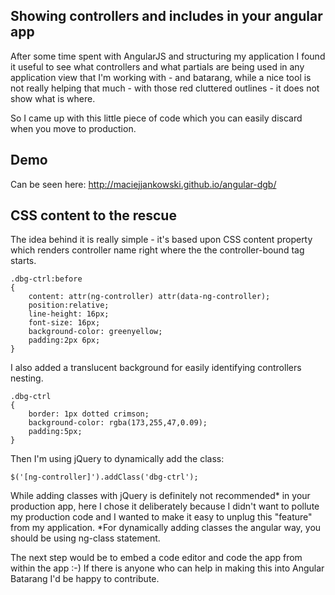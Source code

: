 Showing controllers and includes in your angular app
------------------------------------------------------------

After some time spent with AngularJS and structuring my application I found it useful to see what controllers and what partials are being used in any application view that I'm working with - and batarang, while a nice tool is not really helping that much - with those red cluttered outlines - it does not show what is where.

So I came up with this little piece of code which you can easily discard when you move to production.

Demo
--------------------
Can be seen here: http://maciejjankowski.github.io/angular-dgb/

CSS content to the rescue
------------------------------

The idea behind it is really simple - it's based upon CSS content property which renders controller name right where the the controller-bound tag starts.

```
.dbg-ctrl:before
{
	content: attr(ng-controller) attr(data-ng-controller);
	position:relative;
	line-height: 16px;
	font-size: 16px;
	background-color: greenyellow;
	padding:2px 6px;
}
```

I also added a translucent background for easily identifying controllers nesting.

```
.dbg-ctrl
{
	border: 1px dotted crimson;
	background-color: rgba(173,255,47,0.09);
	padding:5px;
}
```
	
Then I'm using jQuery to dynamically add the class:

```
$('[ng-controller]').addClass('dbg-ctrl');
```

While adding classes with jQuery is definitely not recommended* in your production app, here I chose it deliberately because I didn't want to pollute my production code and I wanted to make it easy to unplug this "feature" from my application.
*For dynamically adding classes the angular way, you should be using ng-class statement.


The next step would be to embed a code editor and code the app from within the app :-)
If there is anyone who can help in making this into Angular Batarang I'd be happy to contribute.
